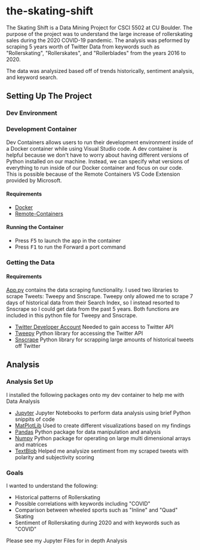 # the-skating-shift

The Skating Shift is a Data Mining Project for CSCI 5502 at CU Boulder. The purpose of the project was to understand the large increase of rollerskating sales during the 2020 COVID-19 pandemic. The analysis was peformed by scraping 5 years worth of Twitter Data from keywords such as "Rollerskating", "Rollerskates", and "Rollerblades" from the years 2016 to 2020.

The data was analysized based off of trends historically, sentiment analysis, and keyword search.

## Setting Up The Project

### Dev Environment

### Development Container

Dev Containers allows users to run their development environment inside of a Docker container while using Visual Studio code. A dev container is helpful because we don't have to worry about having different versions of Python installed on our machine. Instead, we can specify what versions of everything to run inside of our Docker container and focus on our code. This is possible because of the Remote Containers VS Code Extension provided by Microsoft.

#### Requirements

- [Docker](https://www.docker.com/)
- [Remote-Containers](https://marketplace.visualstudio.com/items?itemName=ms-vscode-remote.remote-containers)

#### Running the Container

- Press <kbd>F5</kbd> to launch the app in the container
- Press <kbd>F1</kbd> to run the Forward a port command

### Getting the Data

#### Requirements

[App.py](/Users/melanierush/Projects/CUBoulder/datamining/the-skating-shift/app.py) contains the data scraping functionality. I used two libraries to scrape Tweets: Tweepy and Snscrape. Tweepy only allowed me to scrape 7 days of historical data from their Search Index, so I instead resorted to Snscrape so I could get data from the past 5 years. Both functions are included in this python file for Tweepy and Snscrape.

- [Twitter Developer Account](https://developer.twitter.com/) Needed to gain access to Twitter API
- [Tweepy](https://www.tweepy.org/) Python library for accessing the Twitter API
- [Snscrape](https://pypi.org/project/snscrape/) Python library for scrapping large amounts of historical tweets off Twitter

## Analysis

### Analysis Set Up

I installed the following packages onto my dev container to help me with Data Analysis

- [Jupyter](https://pypi.org/project/jupyter/) Jupyter Notebooks to perform data analysis using brief Python snippits of code
- [MatPlotLib](https://pypi.org/project/matplotlib/) Used to create different visualizations based on my findings
- [Pandas](https://pypi.org/project/pandas/) Python package for data manipulation and analysis
- [Numpy](https://pypi.org/project/numpy/) Python package for operating on large multi dimensional arrays and matrices
- [TextBlob](https://pypi.org/project/textblob/) Helped me analysize sentiment from my scraped tweets with polarity and subjectivity scoring
  
### Goals

I wanted to understand the following:

- Historical patterns of Rollerskating
- Possible correlations with keywords including "COVID"
- Comparison between wheeled sports such as "Inline" and "Quad" Skating
- Sentiment of Rollerskating during 2020 and with keywords such as "COVID"

Please see my Jupyter Files for in depth Analysis